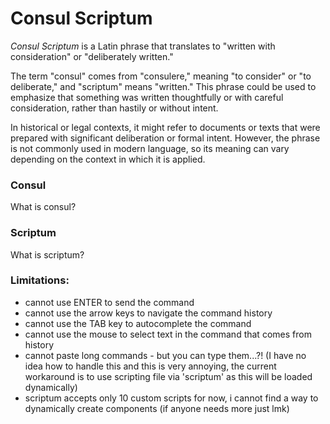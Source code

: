 # Consul Scriptum

*Consul Scriptum* is a Latin phrase that translates to "written with consideration" or "deliberately written." 

The term "consul" comes from "consulere," meaning "to consider" or "to deliberate," and "scriptum" means "written." This phrase could be used to emphasize that something was written thoughtfully or with careful consideration, rather than hastily or without intent.

In historical or legal contexts, it might refer to documents or texts that were prepared with significant deliberation or formal intent. However, the phrase is not commonly used in modern language, so its meaning can vary depending on the context in which it is applied.


### Consul
What is consul?

### Scriptum
What is scriptum?


### Limitations:
 - cannot use ENTER to send the command
 - cannot use the arrow keys to navigate the command history
 - cannot use the TAB key to autocomplete the command
 - cannot use the mouse to select text in the command that comes from history
 - cannot paste long commands - but you can type them...?! (I have no idea how to handle this and this is very annoying, the current workaround is to use scripting file via 'scriptum' as this will be loaded dynamically)
 - scriptum accepts only 10 custom scripts for now, i cannot find a way to dynamically create components (if anyone needs more just lmk)

